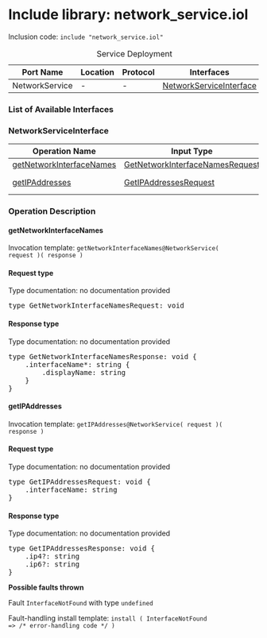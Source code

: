 # Include library: network_service.iol

Inclusion code: <code>include "network_service.iol"</code>

<table>
  <caption>Service Deployment</caption>
  <thead>
    <tr>
      <th>Port Name</th>
      <th>Location</th>
      <th>Protocol</th>
      <th>Interfaces</th>
    </tr>
  </thead>
  <tbody>
    <tr>
      <td>NetworkService</td>
      <td>-</td>
      <td>-</td>
      <td><a href="#NetworkServiceInterface">NetworkServiceInterface</a></td>
    </tr>
  </tbody>
</table>

<h3>List of Available Interfaces</h3>

<h3 id="NetworkServiceInterface">NetworkServiceInterface</h3>

<table>
  <thead>
    <tr>
      <th>Operation Name</th>
      <th>Input Type</th>
      <th>Output Type</th>
      <th>Faults</th>
    </tr>
  </thead>
  <tbody>
    <tr>
      <td><a href="#getNetworkInterfaceNames">getNetworkInterfaceNames</a></td>
      <td><a href="#GetNetworkInterfaceNamesRequest">GetNetworkInterfaceNamesRequest</a></td>
      <td><a href="#GetNetworkInterfaceNamesResponse">GetNetworkInterfaceNamesResponse</a></td>
      <td>
      </td>
    </tr>
    <tr>
      <td><a href="#getIPAddresses">getIPAddresses</a></td>
      <td><a href="#GetIPAddressesRequest">GetIPAddressesRequest</a></td>
      <td><a href="#GetIPAddressesResponse">GetIPAddressesResponse</a></td>
      <td>
        InterfaceNotFound( undefined )
      </td>
    </tr>
  </tbody>
</table>

### Operation Description


#### getNetworkInterfaceNames


Invocation template: <code>getNetworkInterfaceNames@NetworkService( request )( response )</code>

<h4 id="GetNetworkInterfaceNamesRequest">Request type</h4>

Type documentation: no documentation provided 
<pre>type GetNetworkInterfaceNamesRequest: void</pre>


<h4 id="GetNetworkInterfaceNamesResponse">Response type</h4>
Type documentation: no documentation provided 
<pre>type GetNetworkInterfaceNamesResponse: void {
	.interfaceName*: string {
		.displayName: string
	}
}</pre>





#### getIPAddresses


Invocation template: <code>getIPAddresses@NetworkService( request )( response )</code>

<h4 id="GetIPAddressesRequest">Request type</h4>

Type documentation: no documentation provided 
<pre>type GetIPAddressesRequest: void {
	.interfaceName: string
}</pre>


<h4 id="GetIPAddressesResponse">Response type</h4>
Type documentation: no documentation provided 
<pre>type GetIPAddressesResponse: void {
	.ip4?: string
	.ip6?: string
}</pre>


**Possible faults thrown**


Fault <code>InterfaceNotFound</code> with type <code>undefined</code>

Fault-handling install template: <code>install ( InterfaceNotFound => /* error-handling code */ )</code>








